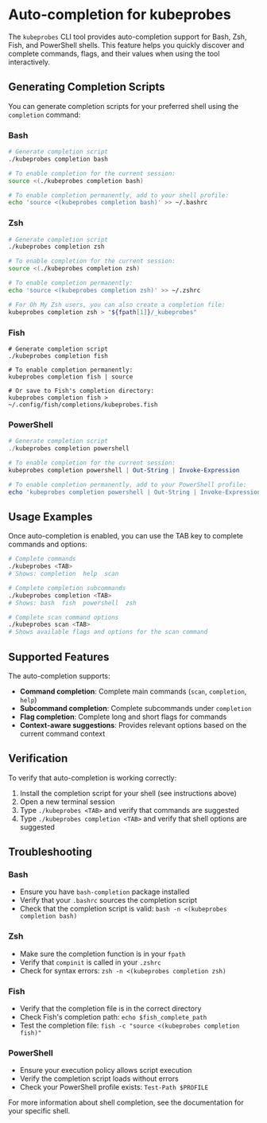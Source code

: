 # Auto-completion for kubeprobes

The `kubeprobes` CLI tool provides auto-completion support for Bash, Zsh, Fish, and PowerShell shells. This feature helps you quickly discover and complete commands, flags, and their values when using the tool interactively.

## Generating Completion Scripts

You can generate completion scripts for your preferred shell using the `completion` command:

### Bash

```bash
# Generate completion script
./kubeprobes completion bash

# To enable completion for the current session:
source <(./kubeprobes completion bash)

# To enable completion permanently, add to your shell profile:
echo 'source <(kubeprobes completion bash)' >> ~/.bashrc
```

### Zsh

```zsh
# Generate completion script
./kubeprobes completion zsh

# To enable completion for the current session:
source <(./kubeprobes completion zsh)

# To enable completion permanently:
echo 'source <(kubeprobes completion zsh)' >> ~/.zshrc

# For Oh My Zsh users, you can also create a completion file:
kubeprobes completion zsh > "${fpath[1]}/_kubeprobes"
```

### Fish

```fish
# Generate completion script
./kubeprobes completion fish

# To enable completion permanently:
kubeprobes completion fish | source

# Or save to Fish's completion directory:
kubeprobes completion fish > ~/.config/fish/completions/kubeprobes.fish
```

### PowerShell

```powershell
# Generate completion script
./kubeprobes completion powershell

# To enable completion for the current session:
kubeprobes completion powershell | Out-String | Invoke-Expression

# To enable completion permanently, add to your PowerShell profile:
echo 'kubeprobes completion powershell | Out-String | Invoke-Expression' >> $PROFILE
```

## Usage Examples

Once auto-completion is enabled, you can use the TAB key to complete commands and options:

```bash
# Complete commands
./kubeprobes <TAB>
# Shows: completion  help  scan

# Complete completion subcommands
./kubeprobes completion <TAB>
# Shows: bash  fish  powershell  zsh

# Complete scan command options
./kubeprobes scan <TAB>
# Shows available flags and options for the scan command
```

## Supported Features

The auto-completion supports:

- **Command completion**: Complete main commands (`scan`, `completion`, `help`)
- **Subcommand completion**: Complete subcommands under `completion`
- **Flag completion**: Complete long and short flags for commands
- **Context-aware suggestions**: Provides relevant options based on the current command context

## Verification

To verify that auto-completion is working correctly:

1. Install the completion script for your shell (see instructions above)
2. Open a new terminal session
3. Type `./kubeprobes <TAB>` and verify that commands are suggested
4. Type `./kubeprobes completion <TAB>` and verify that shell options are suggested

## Troubleshooting

### Bash
- Ensure you have `bash-completion` package installed
- Verify that your `.bashrc` sources the completion script
- Check that the completion script is valid: `bash -n <(kubeprobes completion bash)`

### Zsh
- Make sure the completion function is in your `fpath`
- Verify that `compinit` is called in your `.zshrc`
- Check for syntax errors: `zsh -n <(kubeprobes completion zsh)`

### Fish
- Verify that the completion file is in the correct directory
- Check Fish's completion path: `echo $fish_complete_path`
- Test the completion file: `fish -c "source <(kubeprobes completion fish)"`

### PowerShell
- Ensure your execution policy allows script execution
- Verify the completion script loads without errors
- Check your PowerShell profile exists: `Test-Path $PROFILE`

For more information about shell completion, see the documentation for your specific shell.